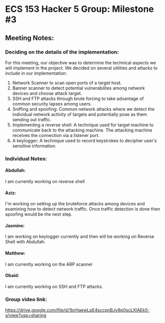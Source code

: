 # ECS 153 Hacker 5 Group: Milestone #3
####
## Meeting Notes:
### Deciding on the details of the implementation:
For this meeting, our objective was to determine the technical aspects we will implement in the project. We decided on several utilities and attacks to include in our implementation:

1. Network Scanner to scan open ports of a target host.
2. Banner scanner to detect potential vulnerabilites among network devices and choose attack target.
3. SSH and FTP attacks through brute forcing to take advantage of common security lapses among users.
4. Sniffing and spoofing: Common network attacks where we detect the individual network activity of targets and potentially pose as them sending out traffic.
5. Implementing a reverse shell: A technique used for target machine to communicate back to the attacking machine. The attacking machine receives the connection via a listener port. 
6. A keylogger: A technique used to record keystrokes to decipher user's sensitive information.

### Individual Notes:

#### Abdullah: 
I am currently working on reverse shell
#### Aziz:
I'm working on setting up the bruteforce attacks among devices and examining how to detect network traffic. Once traffic detection is done then spoofing would be the next step.
#### Jasmine:
I am working on keylogger currently and then will be working on Reverse Shell with Abdullah. 
#### Matthew:
I am currently working on the ARP scanner
#### Obaid:
I am currently working on SSH and FTP attacks.




### Group video link:
https://drive.google.com/file/d/1brHaewLpE4sccpnBJv9p0scLXlAEk5-y/view?usp=sharing
